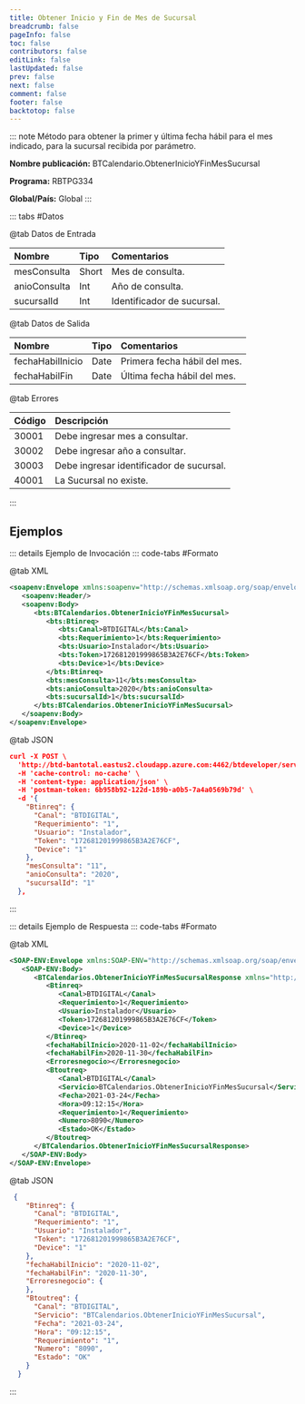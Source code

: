 ```yaml
---
title: Obtener Inicio y Fin de Mes de Sucursal
breadcrumb: false
pageInfo: false
toc: false
contributors: false
editLink: false
lastUpdated: false
prev: false
next: false
comment: false
footer: false
backtotop: false
---
```


<!-- ABRE DATOS DEL MÉTODO -->
::: note Método para obtener la primer y última fecha hábil para el mes indicado, para la sucursal recibida por parámetro.

**Nombre publicación:** BTCalendario.ObtenerInicioYFinMesSucursal

**Programa:** RBTPG334

**Global/País:** Global
:::
<!-- CIERRA DATOS DEL MÉTODO -->

<!-- ABRE TABLA DE DATOS -->
::: tabs #Datos 

@tab Datos de Entrada

Nombre | Tipo | Comentarios
:--------- | :--------- | :---------
mesConsulta | Short | Mes de consulta.
anioConsulta | Int | Año de consulta.
sucursalId | Int | Identificador de sucursal.

@tab Datos de Salida

Nombre | Tipo | Comentarios
:--------- | :----------- | :-----------
fechaHabilInicio | Date | Primera fecha hábil del mes.
fechaHabilFin | Date | Última fecha hábil del mes.

@tab Errores

Código | Descripción
:--------- | :-----------
30001 | Debe ingresar mes a consultar.
30002 | Debe ingresar año a consultar.
30003 | Debe ingresar identificador de sucursal.
40001 | La Sucursal no existe.
::: 
<!-- CIERRA TABLA DE DATOS -->

## **Ejemplos**

<!-- ABRE EJEMPLO DE INVOCACIÓN -->
::: details Ejemplo de Invocación 
::: code-tabs #Formato

@tab XML
```xml
<soapenv:Envelope xmlns:soapenv="http://schemas.xmlsoap.org/soap/envelope/" xmlns:bts="http://uy.com.dlya.bantotal/BTSOA/">
   <soapenv:Header/>
   <soapenv:Body>
      <bts:BTCalendarios.ObtenerInicioYFinMesSucursal>
         <bts:Btinreq>
            <bts:Canal>BTDIGITAL</bts:Canal>
            <bts:Requerimiento>1</bts:Requerimiento>
            <bts:Usuario>Instalador</bts:Usuario>
            <bts:Token>172681201999865B3A2E76CF</bts:Token>
            <bts:Device>1</bts:Device>
         </bts:Btinreq>
         <bts:mesConsulta>11</bts:mesConsulta>
         <bts:anioConsulta>2020</bts:anioConsulta>
         <bts:sucursalId>1</bts:sucursalId>
      </bts:BTCalendarios.ObtenerInicioYFinMesSucursal>
   </soapenv:Body>
</soapenv:Envelope>
```

@tab JSON
```json
curl -X POST \
  'http://btd-bantotal.eastus2.cloudapp.azure.com:4462/btdeveloper/servlet/com.dlya.bantotal.odwsbt_BTCalendarios_v1?ObtenerInicioYFinMesSucursal' \
  -H 'cache-control: no-cache' \
  -H 'content-type: application/json' \
  -H 'postman-token: 6b958b92-122d-189b-a0b5-7a4a0569b79d' \
  -d '{
    "Btinreq": {
      "Canal": "BTDIGITAL",
      "Requerimiento": "1",
      "Usuario": "Instalador",
      "Token": "172681201999865B3A2E76CF",
      "Device": "1"
    },
    "mesConsulta": "11",
    "anioConsulta": "2020",
    "sucursalId": "1"
  },
```
:::
<!-- CIERRA EJEMPLO DE INVOCACIÓN -->

<!-- ABRE EJEMPLO DE RESPUESTA -->
::: details Ejemplo de Respuesta 
::: code-tabs #Formato

@tab XML
```xml
<SOAP-ENV:Envelope xmlns:SOAP-ENV="http://schemas.xmlsoap.org/soap/envelope/" xmlns:xsd="http://www.w3.org/2001/XMLSchema" xmlns:SOAP-ENC="http://schemas.xmlsoap.org/soap/encoding/" xmlns:xsi="http://www.w3.org/2001/XMLSchema-instance">
   <SOAP-ENV:Body>
      <BTCalendarios.ObtenerInicioYFinMesSucursalResponse xmlns="http://uy.com.dlya.bantotal/BTSOA/">
         <Btinreq>
            <Canal>BTDIGITAL</Canal>
            <Requerimiento>1</Requerimiento>
            <Usuario>Instalador</Usuario>
            <Token>172681201999865B3A2E76CF</Token>
            <Device>1</Device>
         </Btinreq>
         <fechaHabilInicio>2020-11-02</fechaHabilInicio>
         <fechaHabilFin>2020-11-30</fechaHabilFin>
         <Erroresnegocio></Erroresnegocio>
         <Btoutreq>
            <Canal>BTDIGITAL</Canal>
            <Servicio>BTCalendarios.ObtenerInicioYFinMesSucursal</Servicio>
            <Fecha>2021-03-24</Fecha>
            <Hora>09:12:15</Hora>
            <Requerimiento>1</Requerimiento>
            <Numero>8090</Numero>
            <Estado>OK</Estado>
         </Btoutreq>
      </BTCalendarios.ObtenerInicioYFinMesSucursalResponse>
   </SOAP-ENV:Body>
</SOAP-ENV:Envelope>
```

@tab JSON
```json
 {
    "Btinreq": {
      "Canal": "BTDIGITAL",
      "Requerimiento": "1",
      "Usuario": "Instalador",
      "Token": "172681201999865B3A2E76CF",
      "Device": "1"
    },
    "fechaHabilInicio": "2020-11-02",
    "fechaHabilFin": "2020-11-30",
    "Erroresnegocio": {
    },
    "Btoutreq": {
      "Canal": "BTDIGITAL",
      "Servicio": "BTCalendarios.ObtenerInicioYFinMesSucursal",
      "Fecha": "2021-03-24",
      "Hora": "09:12:15",
      "Requerimiento": "1",
      "Numero": "8090",
      "Estado": "OK"
    }
  }
```
::: 
<!-- CIERRA EJEMPLO DE RESPUESTA -->